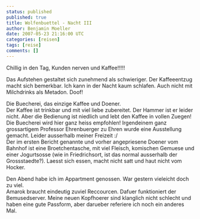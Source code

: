```yaml
---
status: published
published: true
title: Wolfenbuettel - Nacht III
author: Benjamin Moeller
date: 2007-05-23 21:16:00 UTC
categories: [reisen]
tags: [reise]
comments: []
---
```


Chillig in den Tag, Kunden nerven und Kaffee!!!!!  

Das Aufstehen gestaltet sich zunehmend als schwieriger. Der Kaffeeentzug macht sich bemerkbar. Ich kann in der Nacht kaum schlafen. Auch nicht mit Milchdrinks als Metadon. Doof!  

Die Buecherei, das einzige Kaffee und Doener.  
Der Kaffee ist trinkbar und mit viel liebe zubereitet. Der Hammer ist er leider nicht. Aber die Bedienung ist niedlich und lebt den Kaffee in vollen Zuegen!  
Die Buecherei wird hier ganz heiss empfohlen! Irgendeinem ganz grossartigem Professor Ehrenbuerger zu Ehren wurde eine Ausstellung gemacht. Leider ausserhalb meiner Freizeit :/  
Der im ersten Bericht genannte und vorher angepriesene Doener vom Bahnhof ist eine Broetchentasche, mit viel Fleisch, komischen Gemuese und einer Jogurtsosse (wie in Friedrichsort, ist das normal ausserhalb der Grossstaedte?). Laesst sich essen, macht nicht satt und haut nicht vom Hocker.  

Den Abend habe ich im Appartment genossen. War gestern vieleicht doch zu viel.  
Amarok braucht eindeutig zuviel Reccourcen. Dafuer funktioniert der Bemusedserver. Meine neuen Kopfhoerer sind klanglich nicht schlecht und haben eine gute Passform, aber darueber referiere ich noch ein anderes Mal.  
